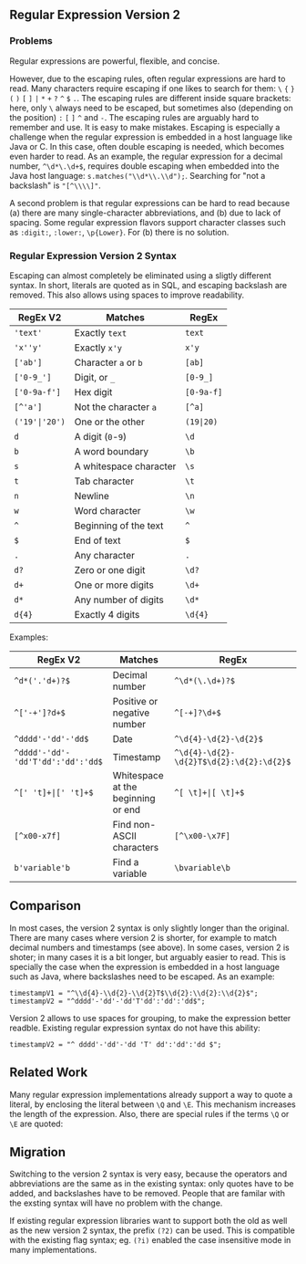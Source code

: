 ## Regular Expression Version 2

### Problems

Regular expressions are powerful, flexible, and concise.

However, due to the escaping rules, often regular expressions are hard to read.
Many characters require escaping if one likes to search for them:
`\` `{` `}` `(` `)` `[` `]` `|` `*` `+` `?` `^` `$` `.`.
The escaping rules are different inside square brackets: here, only `\` always need to be escaped,
but sometimes also (depending on the position) `:` `[` `]` `^` and `-`.
The escaping rules are arguably hard to remember and use. It is easy to make mistakes.
Escaping is especially a challenge when the regular expression is embedded in a host language like Java or C.
In this case, often double escaping is needed, which becomes even harder to read.
As an example, the regular expression for a decimal number, `^\d*\.\d+$`, 
requires double escaping when embedded into the Java host language: 
`s.matches("\\d*\\.\\d");`. Searching for "not a backslash" is `"[^\\\\]"`.

A second problem is that regular expressions can be hard to read because
(a) there are many single-character abbreviations, and (b) due to lack of spacing.
Some regular expression flavors support character classes such as `:digit:`, `:lower:`, `\p{Lower}`.
For (b) there is no solution.

### Regular Expression Version 2 Syntax

Escaping can almost completely be eliminated using a sligtly different syntax.
In short, literals are quoted as in SQL, and escaping backslash are removed.
This also allows using spaces to improve readability.


| RegEx V2         | Matches                | RegEx     |
|------------------|------------------------|-----------|
| `'text'`         | Exactly `text`         | `text`    | 
| `'x''y'`         | Exactly `x'y`          | `x'y`     |
| `['ab']`         | Character `a` or `b`   | `[ab]`    |
| `['0-9_']`       | Digit, or `_`          | `[0-9_]`  |
| `['0-9a-f']`     | Hex digit              | `[0-9a-f]`|
| `[^'a']`         | Not the character `a`  | `[^a]`    |
| `('19'\|'20')`   | One or the other       | `(19\|20)`|
| `d`              | A digit (`0`-`9`)      | `\d`      |
| `b`              | A word boundary        | `\b`      |
| `s`              | A whitespace character | `\s`      |
| `t`              | Tab character          | `\t`      |
| `n`              | Newline                | `\n`      |
| `w`              | Word character         | `\w`      |
| `^`              | Beginning of the text  | `^`       |
| `$`              | End of text            | `$`       |
| `.`              | Any character          | `.`       |
| `d?`             | Zero or one digit      | `\d?`     |
| `d+`             | One or more digits     | `\d+`     |
| `d*`             | Any number of digits   | `\d*`     |
| `d{4}`           | Exactly 4 digits       | `\d{4}`   |

Examples:

| RegEx V2                          | Matches                            | RegEx                                    |
|-----------------------------------|------------------------------------|------------------------------------------|
| `^d*('.'d+)?$`                    | Decimal number                     | `^\d*(\.\d+)?$`                          |
| `^['-+']?d+$`                     | Positive or negative number        | `^[-+]?\d+$`                             |
| `^dddd'-'dd'-'dd$`                | Date                               | `^\d{4}-\d{2}-\d{2}$`                    |
| `^dddd'-'dd'-'dd'T'dd':'dd':'dd$` | Timestamp                          | `^\d{4}-\d{2}-\d{2}T$\d{2}:\d{2}:\d{2}$` |
| `^[' 't]+\|[' 't]+$`              | Whitespace at the beginning or end | `^[ \t]+\|[ \t]+$`                       |
| `[^x00-x7f]`                      | Find non-ASCII characters          | `[^\x00-\x7F]`                           |
| `b'variable'b`                    | Find a variable                    | `\bvariable\b`                           | 

## Comparison

In most cases, the version 2 syntax is only slightly longer than the original.
There are many cases where version 2 is shorter, for example to match decimal numbers
and timestamps (see above). 
In some cases, version 2 is shoter; 
in many cases it is a bit longer, but arguably easier to read.
This is specially the case when the expression is embedded in a host language such as Java,
where backslashes need to be escaped. As an example:

    timestampV1 = "^\\d{4}-\\d{2}-\\d{2}T$\\d{2}:\\d{2}:\\d{2}$";
    timestampV2 = "^dddd'-'dd'-'dd'T'dd':'dd':'dd$";
    
Version 2 allows to use spaces for grouping, to make the expression better readble. 
Existing regular expression syntax do not have this ability:

    timestampV2 = "^ dddd'-'dd'-'dd 'T' dd':'dd':'dd $";

## Related Work

Many regular expression implementations already support a way to quote a literal, by enclosing the literal between `\Q` and `\E`. 
This mechanism increases the length of the expression. Also, there are special rules if the terms `\Q` or `\E` are quoted:

## Migration

Switching to the version 2 syntax is very easy, because
the operators and abbreviations are the same as in the existing syntax:
only quotes have to be added, and backslashes have to be removed.
People that are familar with the exsting syntax will have no problem
with the change.

If existing regular expression libraries want to support both 
the old as well as the new version 2 syntax, the prefix `(?2)` can be used.
This is compatible with the existing flag syntax; 
eg. `(?i)` enabled the case insensitive mode in many implementations.

